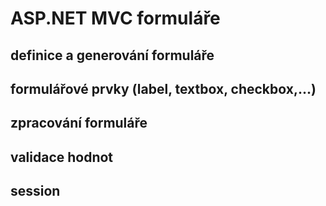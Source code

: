 # ASP.NET MVC formuláře
## definice a generování formuláře
## formulářové prvky (label, textbox, checkbox,...)
## zpracování formuláře
## validace hodnot
## session
